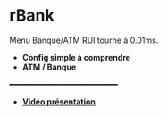# rBank
Menu Banque/ATM RUI tourne à 0.01ms.

- __Config simple à comprendre__
- __ATM / Banque__

━━━━━━━━━━━━━━━━━━━━━━━

- __[Vidéo présentation](https://streamable.com/zzss9x)__
